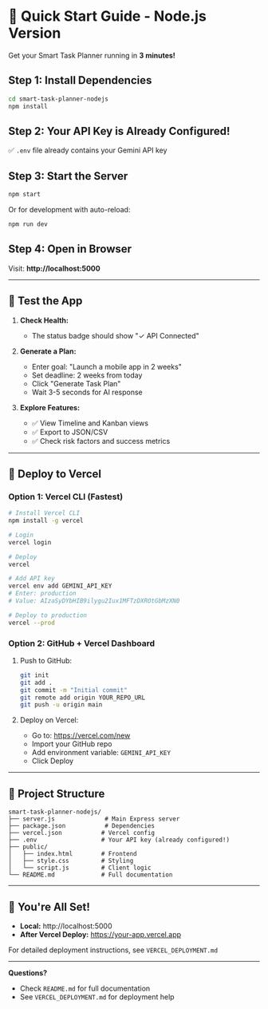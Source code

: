 # 🚀 Quick Start Guide - Node.js Version

Get your Smart Task Planner running in **3 minutes!**

## Step 1: Install Dependencies

```bash
cd smart-task-planner-nodejs
npm install
```

## Step 2: Your API Key is Already Configured!

✅ `.env` file already contains your Gemini API key

## Step 3: Start the Server

```bash
npm start
```

Or for development with auto-reload:
```bash
npm run dev
```

## Step 4: Open in Browser

Visit: **http://localhost:5000**

---

## 🎯 Test the App

1. **Check Health:**
   - The status badge should show "✓ API Connected"

2. **Generate a Plan:**
   - Enter goal: "Launch a mobile app in 2 weeks"
   - Set deadline: 2 weeks from today
   - Click "Generate Task Plan"
   - Wait 3-5 seconds for AI response

3. **Explore Features:**
   - ✅ View Timeline and Kanban views
   - ✅ Export to JSON/CSV
   - ✅ Check risk factors and success metrics

---

## 🚀 Deploy to Vercel

### Option 1: Vercel CLI (Fastest)

```bash
# Install Vercel CLI
npm install -g vercel

# Login
vercel login

# Deploy
vercel

# Add API key
vercel env add GEMINI_API_KEY
# Enter: production
# Value: AIzaSyDYbHIB9ilygu2Iux1MFTzDXROtGbMzXN0

# Deploy to production
vercel --prod
```

### Option 2: GitHub + Vercel Dashboard

1. Push to GitHub:
   ```bash
   git init
   git add .
   git commit -m "Initial commit"
   git remote add origin YOUR_REPO_URL
   git push -u origin main
   ```

2. Deploy on Vercel:
   - Go to: https://vercel.com/new
   - Import your GitHub repo
   - Add environment variable: `GEMINI_API_KEY`
   - Click Deploy

---

## 📁 Project Structure

```
smart-task-planner-nodejs/
├── server.js              # Main Express server
├── package.json           # Dependencies
├── vercel.json           # Vercel config
├── .env                  # Your API key (already configured!)
├── public/
│   ├── index.html        # Frontend
│   ├── style.css         # Styling
│   └── script.js         # Client logic
└── README.md             # Full documentation
```

---

## 🎉 You're All Set!

- **Local:** http://localhost:5000
- **After Vercel Deploy:** https://your-app.vercel.app

For detailed deployment instructions, see `VERCEL_DEPLOYMENT.md`

---

**Questions?**
- Check `README.md` for full documentation
- See `VERCEL_DEPLOYMENT.md` for deployment help
